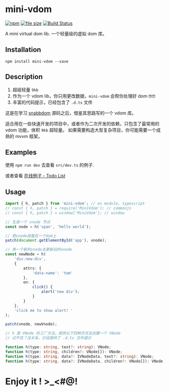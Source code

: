 # mini-vdom

[![npm](https://img.shields.io/npm/v/mini-vdom.svg)](https://www.npmjs.com/package/mini-vdom) [![file size](https://img.shields.io/github/size/shalldie/mini-mvvm/dist/mini-vdom.js.svg)](https://www.npmjs.com/package/mini-vdom) [![Build Status](https://travis-ci.org/shalldie/mini-mvvm.svg?branch=master)](https://travis-ci.org/shalldie/mini-mvvm)

A mini virtual dom lib. 一个轻量级的虚拟 dom 库。

## Installation

    npm install mini-vdom --save

## Description

1. 超级轻量 `9kb`
2. 作为一个 vdom lib，你只用更改数据，`mini-vdom` 会帮你处理好 dom 🤓🤓
3. 丰富的代码提示，已经包含了 `.d.ts` 文件

这是在学习 [snabbdom](https://github.com/snabbdom/snabbdom) 源码之后，借鉴其思路写的一个 vdom 库。

适合用在一些快速开发的项目中，或者作为二次开发的依赖，只包含了最常用的 vdom 功能，体积 `9kb` 超轻量。 如果需要构造大型复杂项目，你可能需要一个成熟的 mvvm 框架。

## Examples

使用 `npm run dev` 去查看 `src/dev.ts` 的例子.

或者查看 [在线例子 - Todo List](https://shalldie.github.io/demos/mini-vdom/)

## Usage

```ts
import { h, patch } from 'mini-vdom'; // es module, typescript
// const { h, patch } = require('MiniVdom'); // commonjs
// const { h, patch } = window['MiniVdom']; // window

// 生成一个 vnode 节点
const node = h('span', 'hello world');

// 把vnode挂载在一个dom上
patch(document.getElementById('app'), vnode);

// 用一个新的vnode去更新旧的vnode
const newNode = h(
    'div.new-div',
    {
        attrs: {
            'data-name': 'tom'
        },
        on: {
            click() {
                alert('new div');
            }
        }
    },
    'click me to show alert! '
);

patch(vnode, newVnode);
```

```ts
// h 是 VNode 的工厂方法，提供以下四种方式去创建一个 VNode
// 记不住？没关系，已经提供了 .d.ts 文件提示

function h(type: string, text?: string): VNode;
function h(type: string, children?: VNode[]): VNode;
function h(type: string, data?: IVNodeData, text?: string): VNode;
function h(type: string, data?: IVNodeData, children?: VNode[]): VNode;
```

# Enjoy it ! >\_<#@!
